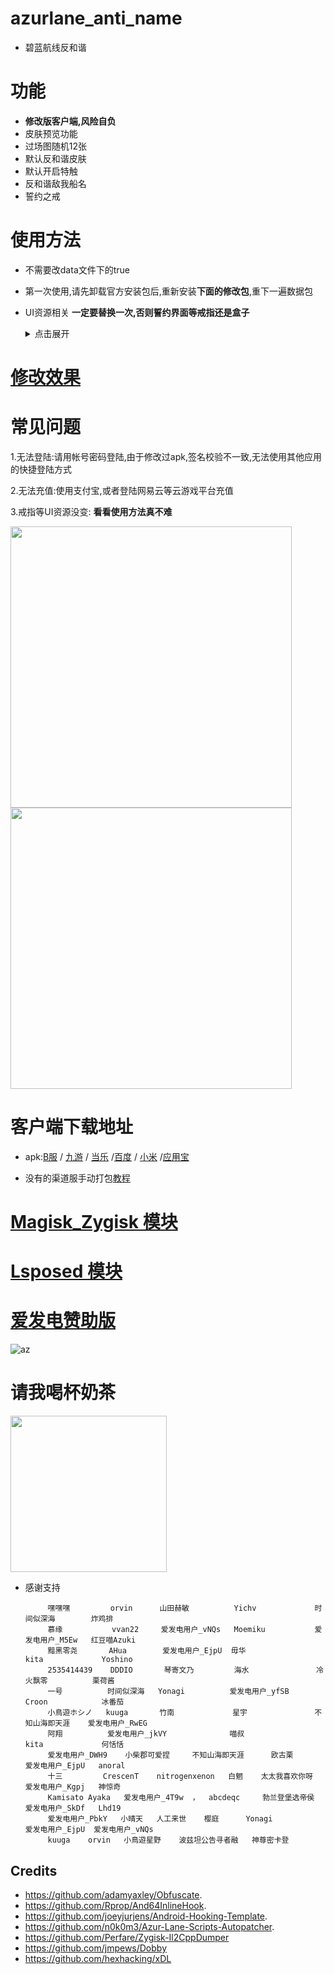 # azurlane_anti_name
* 碧蓝航线反和谐
# 功能
* **修改版客户端,风险自负**
* 皮肤预览功能
* 过场图随机12张
* 默认反和谐皮肤
* 默认开启特触
* 反和谐敌我船名
* 誓约之戒


# 使用方法

* 不需要改data文件下的true

* 第一次使用,请先卸载官方安装包后,重新安装**下面的修改包**,重下一遍数据包

* UI资源相关
  **一定要替换一次,否则誓约界面等戒指还是盒子** 
  <details>
  <summary>点击展开</summary>
    此Release自动更新过场图
    
    如果更新了请再次下载替换: [下载地址](https://github.com/liusj5257/AzurLaneAssetBundles/releases/tag/AssetBundles)
  </details>

  

# [修改效果](https://www.bilibili.com/video/BV1iN411K7tt)



# 常见问题
1.无法登陆:请用帐号密码登陆,由于修改过apk,签名校验不一致,无法使用其他应用的快捷登陆方式

2.无法充值:使用支付宝,或者登陆网易云等云游戏平台充值

3.戒指等UI资源没变: **看看使用方法真不难**

 <img src="https://user-images.githubusercontent.com/87109954/235017166-13c2b60e-c9be-4b95-aada-1094e9e39a0b.jpg" width="450">
 
 <img src="https://user-images.githubusercontent.com/87109954/235016127-e3dbb274-1bea-4596-8193-7d4a79845f6c.jpg" width="450">
 
 # 客户端下载地址
  
* apk:[B服](https://github.com/liusj5257/azurlane_anti_name/releases/tag/BILIBILI) / [九游](https://github.com/liusj5257/azurlane_anti_name/releases/tag/JiuYou) / [当乐](https://github.com/liusj5257/azurlane_anti_name/releases/tag/DangLe) /[百度](https://github.com/liusj5257/azurlane_anti_name/releases/tag/BaiDu) / [小米](https://github.com/liusj5257/azurlane_anti_name/releases/tag/XiaoMi) /[应用宝](https://github.com/liusj5257/azurlane_anti_name/releases/tag/YingYongBao)

* 没有的渠道服手动打包[教程](https://github.com/liusj5257/azurlane_anti_name/blob/master/MT.md)

# [Magisk_Zygisk 模块](https://github.com/liusj5257/azurlane_anti_name/blob/master/Zygisk.md)

# [Lsposed 模块](https://github.com/Xposed-Modules-Repo/io.github.liusj5257)

# [爱发电赞助版](https://afdian.net/a/azurlane_anti_name)

![az](https://github.com/liusj5257/azurlane_anti_name/assets/87109954/318149cf-da95-45db-971b-9ede3907f2a9)


# 请我喝杯奶茶

 <img src="https://github.com/liusj5257/azurlane_anti_name/assets/87109954/7a8d312f-b7a0-48dc-b8ec-7f897828bc94" width="250">

* 感谢支持
      
           嘿嘿嘿         orvin      山田赫敏          Yichv             时间似深海        炸鸡排          
           慕缘           vvan22     爱发电用户_vNQs   Moemiku           爱发电用户_M5Ew   红豆喵Azuki
           黯黑零尧       AHua        爱发电用户_EjpU  毋华               kita             Yoshino
           2535414439    DDDIO       琴寄文乃         海水               冷火飘零          栗荷酱
           一号          时间似深海   Yonagi          爱发电用户_yfSB     Croon            冰番茄
           小鳥遊ホシノ   kuuga       竹南             星宇               不知山海即天涯    爱发电用户_RwEG
           阿翔          爱发电用户_jkVY              喵叔               kita             何恬恬
           爱发电用户_DWH9    小柴郡可爱捏     不知山海即天涯      欧古栗         爱发电用户_EjpU   anoral
           十三         CrescenT    nitrogenxenon   白魍    太太我喜欢你呀      爱发电用户_Kgpj   神惊奇
           Kamisato Ayaka   爱发电用户_4T9w  ，  abcdeqc     勃兰登堡选帝侯     爱发电用户_SkDf   Lhd19
           爱发电用户_PbkY   小晴天   人工来世    樱庭      Yonagi               爱发电用户_EjpU  爱发电用户_vNQs
           kuuga    orvin   小鳥遊星野    波兹坦公告寻者融   神尊密卡登   




## Credits
* https://github.com/adamyaxley/Obfuscate.
* https://github.com/Rprop/And64InlineHook.
* https://github.com/joeyjurjens/Android-Hooking-Template.
* https://github.com/n0k0m3/Azur-Lane-Scripts-Autopatcher.
* https://github.com/Perfare/Zygisk-Il2CppDumper
* https://github.com/jmpews/Dobby
* https://github.com/hexhacking/xDL

